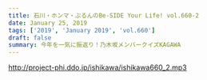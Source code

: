 ```yaml
---
title: 石川・ホンマ・ぶるんのBe-SIDE Your Life! vol.660-2
date: January 25, 2019
tags: ['2019', 'January 2019', 'vol.660']
draft: false
summary: 今年を一気に振返り！乃木坂メンバークイズKAGAWA
---
```


http://project-phi.ddo.jp/ishikawa/ishikawa660_2.mp3